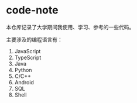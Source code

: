 # code-note

本仓库记录了大学期间我使用、学习、参考的一些代码。

主要涉及的编程语言有：

1. JavaScript
2. TypeScript
3. Java
4. Python
5. C/C++
6. Android
7. SQL
8. Shell
